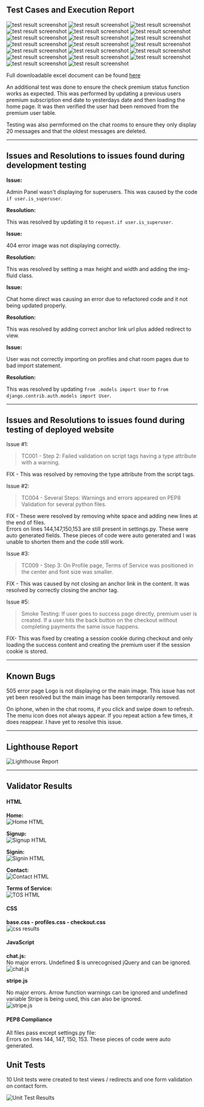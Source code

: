 ## Test Cases and Execution Report

![test result screenshot](readme_images/testing_results/1.JPG)
![test result screenshot](readme_images/testing_results/2.JPG)
![test result screenshot](readme_images/testing_results/3.JPG)
![test result screenshot](readme_images/testing_results/4.JPG)
![test result screenshot](readme_images/testing_results/5.JPG)
![test result screenshot](readme_images/testing_results/6.JPG)
![test result screenshot](readme_images/testing_results/7.JPG)
![test result screenshot](readme_images/testing_results/8.JPG)
![test result screenshot](readme_images/testing_results/9.JPG)
![test result screenshot](readme_images/testing_results/10.JPG)
![test result screenshot](readme_images/testing_results/11.JPG)
![test result screenshot](readme_images/testing_results/12.JPG)
![test result screenshot](readme_images/testing_results/13.JPG)
![test result screenshot](readme_images/testing_results/14.JPG)
![test result screenshot](readme_images/testing_results/15.JPG)
![test result screenshot](readme_images/testing_results/16.JPG)
![test result screenshot](readme_images/testing_results/17.JPG)
![test result screenshot](readme_images/testing_results/18.JPG)
![test result screenshot](readme_images/testing_results/19.JPG)
![test result screenshot](readme_images/testing_results/20.JPG)

Full downloadable excel document can be found [here](readme_images/test_results_ms4.xlsx)

An additional test was done to ensure the check premium status function works as expected. This was performed by updating a previous users premium subscription end date to yesterdays date and then loading the home page. It was then verified the user had been removed from the premium user table.

Testing was also permformed on the chat rooms to ensure they only display 20 messages and that the oldest messages are deleted.

***

## Issues and Resolutions to issues found during development testing

**Issue:**

Admin Panel wasn't displaying for superusers. This was caused by the code `if user.is_superuser`.

**Resolution:**

This was resolved by updating it to `request.if user.is_superuser`.

**Issue:**

404 error image was not displaying correctly.

**Resolution:**

This was resolved by setting a max height and width and adding the img-fluid class.

**Issue:**

Chat home direct was causing an error due to refactored code and it not being updated properly. 

**Resolution:**

This was resolved by adding correct anchor link url plus added redirect to view.

**Issue:**

User was not correctly importing on profiles and chat room pages due to bad import statement.

**Resolution:**

This was resolved by updating `from .models import User` to `from django.contrib.auth.models import User`.

***

## Issues and Resolutions to issues found during testing of deployed website

Issue #1: 
> TC001 - Step 2: Failed validation on script tags having a type attribute with a warning.

FIX - This was resolved by removing the type attribute from the script tags.

Issue #2: 
> TC004 - Several Steps: Warnings and errors appeared on PEP8 Validation for several python files.

FIX - These were resolved by removing white space and adding new lines at the end of files.<br>
Errors on lines 144,147,150,153 are still present in settings.py. These were auto generated fields. These pieces of code were auto generated and I was unable to shorten them and the code still work.

Issue #3: 
> TC009 - Step 3: On Profile page, Terms of Service was positioned in the center and font size was smaller.

FIX - This was caused by not closing an anchor link in the content. It was resolved by correctly closing the anchor tag.

Issue #5: 
> Smoke Testing: If user goes to success page directly, premium user is created. If a user hits the back button on the checkout without completing payments the same issue happens.

FIX- This was fixed by creating a session cookie during checkout and only loading the success content and creating the premium user if the session cookie is stored.

***

## Known Bugs

505 error page Logo is not displaying or the main image. This issue has not yet been resolved but the main image has been temporarily removed.

On iphone, when in the chat rooms, if you click and swipe down to refresh. The menu icon does not always appear. If you repeat action a few times, it does reappear. I have yet to resolve this issue.

***

## Lighthouse Report

![Lighthouse Report](readme_images/testing_results/lighthouse_report.jpg)

***

## Validator Results

#### HTML

**Home:**<br>
![Home HTML](readme_images/testing_results/home_html.JPG)

**Signup:**<br>
![Signup HTML](readme_images/testing_results/signup_html.JPG)

**Signin:**<br>
![Signin HTML](readme_images/testing_results/signin_html.JPG)

**Contact:**<br>
![Contact HTML](readme_images/testing_results/contact_html.JPG)

**Terms of Service:**<br>
![TOS HTML](readme_images/testing_results/terms_of_service_html.JPG)


#### CSS 

**base.css - profiles.css - checkout.css**<br>
![css results](readme_images/testing_results/css_validation.JPGS)


#### JavaScript

**chat.js:**<br>
No major errors. Undefined $ is unrecognised jQuery and can be ignored.<br>
![chat.js](readme_images/testing_results/chat_js.jpg)

**stripe.js**<br>

No major errors. Arrow function warnings can be ignored and undefined variable Stripe is being used, this can also be ignored.<br>
![stripe.js](readme_images/testing_results/stripe_js.jpg)


#### PEP8 Compliance

All files pass except settings.py file: <br>
Errors on lines 144, 147, 150, 153. These pieces of code were auto generated.

## Unit Tests

10 Unit tests were created to test views / redirects and one form validation on contact form.

![Unit Test Results](readme_images/testing_results/unit_tests.JPG)
